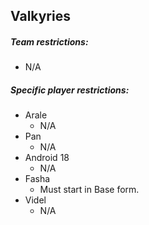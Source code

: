 
## Valkyries
##### Team restrictions:
  - N/A

##### Specific player restrictions:

- Arale
  - N/A
- Pan
  - N/A 
- Android 18
  - N/A 
- Fasha
  - Must start in Base form.
- Videl
  - N/A
